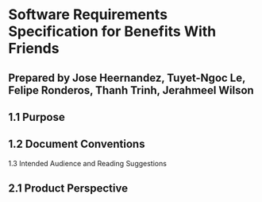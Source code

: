 Software Requirements Specification for Benefits With Friends
=============================================================

Prepared by Jose Heernandez, Tuyet-Ngoc Le, Felipe Ronderos, Thanh Trinh, Jerahmeel Wilson
------------------------------------------------------------------------------------------

1.1 Purpose
-----------

1.2 Document Conventions
------------------------

1.3 Intended Audience and Reading Suggestions

2.1 Product Perspective
-----------------------


